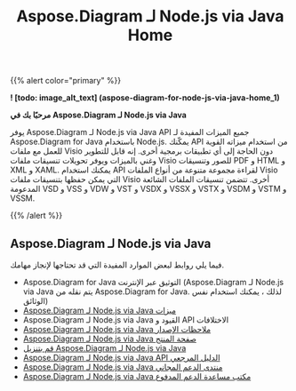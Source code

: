 ﻿---
title: Aspose.Diagram لـ Node.js via Java Home
type: docs
description: يوفر Aspose.Diagram لـ Node.js via Java API تحويلات تنسيقات ملفات Visio إلى الصور وتنسيقات PDF و HTML و XML و XAML. تتضمن تنسيقات الملفات الشائعة المدعومة VSD و VSS و VDW و VST و VSDX و VSSX و VSTX و VSDM و VSTM و VSSM.
weight: 40
url: /ar/nodejsjava/
---
{{% alert color="primary" %}} 

**! [todo: image_alt_text] (aspose-diagram-for-node-js-via-java-home_1)**

**مرحبًا بك في Aspose.Diagram لـ Node.js via Java**

يوفر Aspose.Diagram لـ Node.js via Java API جميع الميزات المفيدة لـ Aspose.Diagram for Java باستخدام Node.js. يمكّنك API من استخدام ميزاته القوية للعمل مع ملفات Visio دون الحاجة إلى أي تطبيقات برمجية أخرى. إنه قابل للتطوير وغني بالميزات ويوفر تحويلات تنسيقات ملفات Visio للصور وتنسيقات PDF و HTML و XML و XAML. يمكنك استخدام API لقراءة مجموعة متنوعة من أنواع الملفات Visio التي يمكن حفظها بتنسيقات ملفات Visio أخرى. تتضمن تنسيقات الملفات الشائعة المدعومة VSD و VSS و VDW و VST و VSDX و VSSX و VSTX و VSDM و VSTM و VSSM.

{{% /alert %}} 
## **Aspose.Diagram لـ Node.js via Java**
فيما يلي روابط لبعض الموارد المفيدة التي قد تحتاجها لإنجاز مهامك.

- Aspose.Diagram for Java التوثيق عبر الإنترنت (Aspose.Diagram لـ Node.js via Java يتم نقله من Aspose.Diagram for Java. لذلك ، يمكنك استخدام نفس الوثائق)
- [Aspose.Diagram لـ Node.js via Java ميزات](https://docs.aspose.com/display/diagramjava/Aspose.Diagram+for+Node.js+via+Java+Features)
- Aspose.Diagram لـ Node.js via Java القيود و API الاختلافات
- [Aspose.Diagram لـ Node.js via Java ملاحظات الإصدار](https://docs.aspose.com/display/diagramjava/Aspose.Diagram+for+Node.js+via+Java)
- [Aspose.Diagram لـ Node.js via Java صفحة المنتج](https://products.aspose.com/diagram/nodejs-java/)
- [قم بتنزيل Aspose.Diagram لـ Node.js via Java](https://downloads.aspose.com/diagram/nodejs)
- [Aspose.Diagram لـ Node.js via Java API الدليل المرجعي](https://reference.aspose.com/diagram/nodejs)
- [Aspose.Diagram لـ Node.js via Java منتدى الدعم المجاني](https://forum.aspose.com/c/diagram/17)
- [Aspose.Diagram لـ Node.js via Java مكتب مساعدة الدعم المدفوع](https://helpdesk.aspose.com/)
